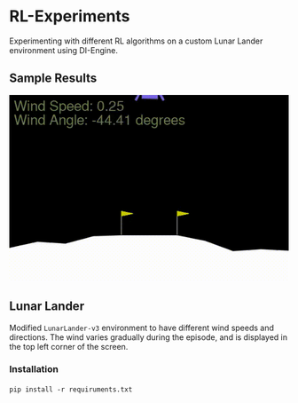 # RL-Experiments

Experimenting with different RL algorithms on a custom Lunar Lander environment using DI-Engine.

## Sample Results
![LunarLander-v3 PPO](assets/sample_video.gif)

## Lunar Lander

Modified `LunarLander-v3` environment to have different wind speeds and directions. The wind varies gradually during the episode, and is displayed in the top left corner of the screen.

### Installation

`pip install -r requiruments.txt`